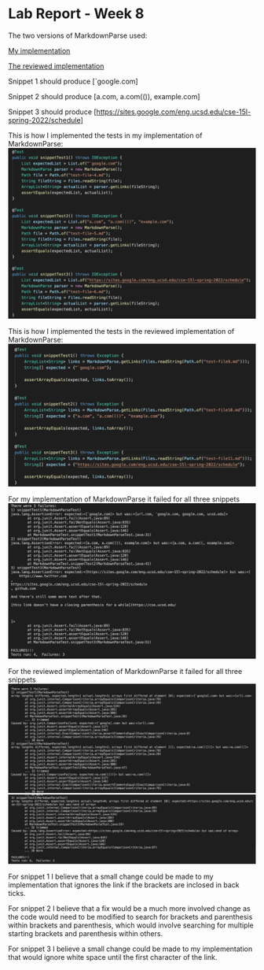 # Lab Report - Week 8

The two versions of MarkdownParse used:

[My implementation](https://github.com/Daniel-P-Arevalo/markdown-parser)

[The reviewed implementation](https://github.com/UDXS/markdown-parser)

Snippet 1 should produce [`google.com]

Snippet 2 should produce [a.com, a.com(()), example.com]

Snippet 3 should produce [https://sites.google.com/eng.ucsd.edu/cse-15l-spring-2022/schedule]

This is how I implemented the tests in my implementation of MarkdownParse:
![my_snippet_test](my_snippet_test.png)

This is how I implemented the tests in the reviewed implementation of MarkdownParse:
![review_snippet_test](review_snippet_test.png)

For my implementation of MarkdownParse it failed for all three snippets
![my_snippet_failure](my_snippet_failure.png)

For the reviewed implementation of MarkdownParse it failed for all three snippets
![review_snippet_failure_1](review_snippet_failure_1.png)
![review_snippet_failure_2](review_snippet_failure_2.png)

For snippet 1 I believe that a small change could be made to my implementation that ignores the link if the brackets are inclosed in back ticks.

For snippet 2 I believe that a fix would be a much more involved change as the code would need to be modified to search for brackets and parenthesis within brackets and parenthesis, which would involve searching for multiple starting brackets and parenthesis within others.

For snippet 3 I believe a small change could be made to my implementation that would ignore white space until the first character of the link.
